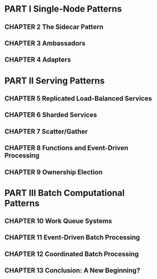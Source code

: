 # PART I Single-Node Patterns

## CHAPTER 2 The Sidecar Pattern

## CHAPTER 3 Ambassadors

## CHAPTER 4 Adapters



# PART II Serving Patterns

## CHAPTER 5 Replicated Load-Balanced Services

## CHAPTER 6 Sharded Services

## CHAPTER 7 Scatter/Gather

## CHAPTER 8 Functions and Event-Driven Processing

## CHAPTER 9 Ownership Election



# PART III Batch Computational Patterns

## CHAPTER 10 Work Queue Systems

## CHAPTER 11 Event-Driven Batch Processing

## CHAPTER 12 Coordinated Batch Processing

## CHAPTER 13 Conclusion: A New Beginning?
